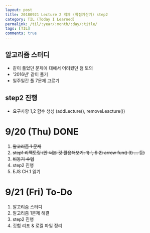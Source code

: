 ```yaml
---
layout: post
title: 20180921 Lecture 2 객체 (학점계산기) step2
category: TIL (Today I Learned)
permalink: /til/:year/:month/:day/:title/
tags: [TIL]
comments: true
---
```

## 알고리즘 스터디
- 같이 풀었던 문제에 대해서 어려웠던 점 토의
- '2016년' 같이 풀기
- 일주일간 풀 7문제 고르기

## step2 진행
- 요구사항 1,2 함수 생성 (addLecture(), removeLeacture())

# 9/20 (Thu) DONE
1. ~~알고리즘 1 문제~~
2. ~~step1 리팩토링 (안 써본 것 활용해보기: 1) `, $  2) arrow fun()  3) ... 등)~~
3. ~~비동기 수업~~
4. step2 진행
5. EJS CH.1 읽기 

# 9/21 (Fri) To-Do
1. 알고리즘 스터디
2. 알고리즘 1문제 해결
3. step2 진행
4. 깃험 리포 & 로컬 파일 정리 